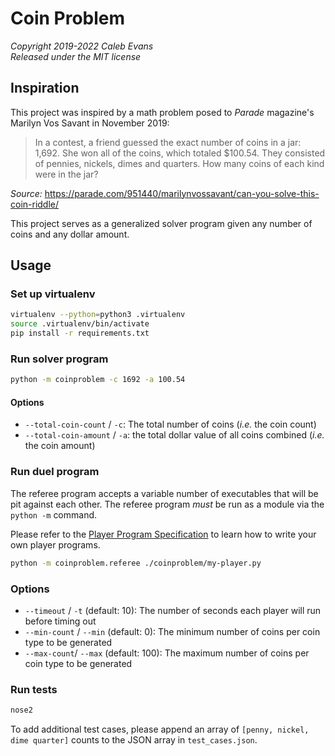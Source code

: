 # Coin Problem

*Copyright 2019-2022 Caleb Evans*  
*Released under the MIT license*

## Inspiration

This project was inspired by a math problem posed to *Parade* magazine's
Marilyn Vos Savant in November 2019:

> In a contest, a friend guessed the exact number of coins in a jar: 1,692. She
> won all of the coins, which totaled $100.54. They consisted of pennies,
> nickels, dimes and quarters. How many coins of each kind were in the jar?

*Source:* https://parade.com/951440/marilynvossavant/can-you-solve-this-coin-riddle/

This project serves as a generalized solver program given any number of coins
and any dollar amount.

## Usage

### Set up virtualenv

```sh
virtualenv --python=python3 .virtualenv
source .virtualenv/bin/activate
pip install -r requirements.txt
```

### Run solver program

```sh
python -m coinproblem -c 1692 -a 100.54
```

#### Options

- `--total-coin-count` / `-c`: The total number of coins (_i.e._ the coin
  count)
- `--total-coin-amount` / `-a`: the total dollar value of all coins combined
  (_i.e._ the coin amount)

### Run duel program

The referee program accepts a variable number of executables that will be pit
against each other. The referee program _must_ be run as a module via the
`python -m` command.

Please refer to the [Player Program Specification](SPEC.md) to learn how to
write your own player programs.

```sh
python -m coinproblem.referee ./coinproblem/my-player.py
```

### Options

- `--timeout` / `-t` (default: 10): The number of seconds each player will run before timing
  out
- `--min-count` / `--min` (default: 0): The minimum number of coins per coin type to be
  generated
- `--max-count`/ `--max` (default: 100): The maximum number of coins per coin
  type to be generated

### Run tests

```sh
nose2
```

To add additional test cases, please append an array of `[penny, nickel, dime quarter]` counts to the JSON array in `test_cases.json`.
